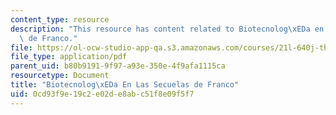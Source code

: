 ```yaml
---
content_type: resource
description: "This resource has content related to Biotecnolog\xEDa en las secuelas\
  \ de Franco."
file: https://ol-ocw-studio-app-qa.s3.amazonaws.com/courses/21l-640j-the-new-spain-1977-present-fall-2015/0cd93f9e19c2e02de8abc51f8e09f5f7_MIT21L_640JF15_BioFranco.pdf
file_type: application/pdf
parent_uid: b80b9191-9f97-a93e-350e-4f9afa1115ca
resourcetype: Document
title: "Biotecnolog\xEDa En Las Secuelas de Franco"
uid: 0cd93f9e-19c2-e02d-e8ab-c51f8e09f5f7
---
```


